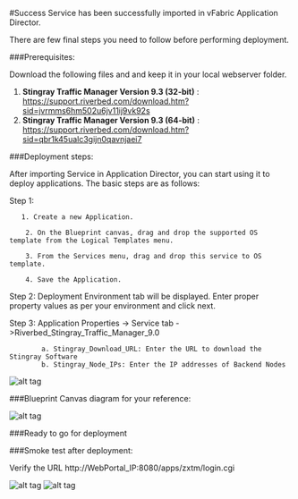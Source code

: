 #Success
Service has been successfully imported in  vFabric Application Director. 

There are few final steps you need to follow before performing deployment.

###Prerequisites:

Download the following files and  and keep it in your local webserver folder.

1. **Stingray Traffic Manager Version 9.3 (32-bit)** : https://support.riverbed.com/download.htm?sid=jvrmms6hm502u6jv11ij9vk92s
2. **Stingray Traffic Manager Version 9.3 (64-bit)** : https://support.riverbed.com/download.htm?sid=qbr1k45ualc3gijn0qavnjaei7

###Deployment steps:

After importing Service in Application Director, you can start using it to deploy applications. The basic steps are as follows:

Step 1:

	   1. Create a new Application.
	 
	    2. On the Blueprint canvas, drag and drop the supported OS template from the Logical Templates menu.
	
	    3. From the Services menu, drag and drop this service to OS template.
	
	    4. Save the Application.
    
Step 2: Deployment Environment tab will be displayed. Enter proper property values as per your environment and click next.

Step 3: Application Properties -> Service tab ->Riverbed_Stingray_Traffic_Manager_9.0

			a. Stingray_Download_URL: Enter the URL to download the Stingray Software
			b. Stingray_Node_IPs: Enter the IP addresses of Backend Nodes
![alt tag](https://raw.github.com/vmware-applicationdirector/solutions-import-beta/Riverbed-Stingray-Traffic-Manager-9_0-Service-50/Riverbed-Stingray-Traffic-Manager-9.0_properties.jpg)  
	
###Blueprint Canvas diagram for your reference: 

![alt tag](https://raw.github.com/vmware-applicationdirector/solutions-import-beta/Riverbed-Stingray-Traffic-Manager-9_0-Service-50/Riverbed-Stingray-Traffic-Manager-9.0-Canvas.jpg)

###Ready to go for deployment

###Smoke test after deployment:

Verify the URL http://WebPortal_IP:8080/apps/zxtm/login.cgi

![alt tag](https://raw.github.com/vmware-applicationdirector/solutions-import-beta/Riverbed-Stingray-Traffic-Manager-9_0-Service-50/Smoke-test-Login-Page.png)
![alt tag](https://raw.github.com/vmware-applicationdirector/solutions-import-beta/Riverbed-Stingray-Traffic-Manager-9_0-Service-50/Smoke-test-Logout-Page.png)





 








